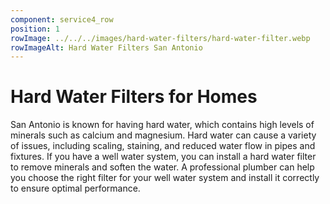 ```yaml
---
component: service4_row
position: 1
rowImage: ../../../images/hard-water-filters/hard-water-filter.webp
rowImageAlt: Hard Water Filters San Antonio
---
```

#  Hard Water Filters for Homes

San Antonio is known for having hard water, which contains high levels of minerals such as calcium and magnesium. Hard water can cause a variety of issues, including scaling, staining, and reduced water flow in pipes and fixtures. If you have a well water system, you can install a hard water filter to remove minerals and soften the water. A professional plumber can help you choose the right filter for your well water system and install it correctly to ensure optimal performance.


